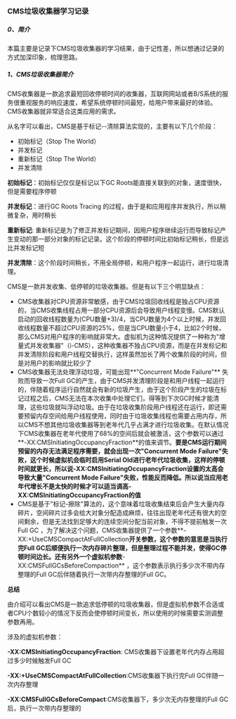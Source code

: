 ### CMS垃圾收集器学习记录

##### 0、简介

​		本篇主要是记录下CMS垃圾收集器的学习结果，由于记性差，所以想通过记录的方式加深印象，梳理思路。

##### 1、CMS垃圾收集器简介

​		CMS收集器是一款追求最短回收停顿时间的收集器，互联网网站或者B/S系统的服务很重视服务的响应速度，希望系统停顿时间最短，给用户带来最好的体验。CMS收集器就非常适合这类应用的需求。

​		从名字可以看出，CMS是基于标记--清除算法实现的，主要有以下几个阶段：

* 初始标记（Stop The World）
* 并发标记
* 重新标记（Stop The World）
* 并发清除

**初始标记**：初始标记仅仅是标记以下GC Roots能直接关联到的对象，速度很快，但是需要程序停顿

**并发标记**：进行GC Roots Tracing 的过程，由于是和应用程序并发执行，所以稍微复杂，用时稍长

**重新标记**: 重新标记是为了修正并发标记期间，因用户程序继续运行而导致标记产生变动的那一部分对象的标记记录。这个阶段的停顿时间比初始标记稍长，但是远比并发标记短

**并发清除**：这个阶段时间稍长，不用全局停顿，和用户程序一起运行，进行垃圾清理。

CMS是一款并发收集、低停顿的垃圾收集器。但是有以下三个明显缺点：

* CMS收集器对CPU资源非常敏感，由于CMS垃圾回收线程是独占CPU资源的，当CMS收集线程占用一部分CPU资源后会导致用户线程变慢。CMS默认启动的回收线程数量为(CPU数量+3)/4，当CPU数量为4个以上时候，并发回收线程数量不超过CPU资源的25%，但是当CPU数量小于4，比如2个时候，那么CMS对用户程序的影响就非常大。虚拟机为这种情况提供了一种称为"增量式并发收集器"（i-CMS），这种收集器不独占CPU资源，而是在并发标记和并发清除阶段和用户线程交替执行，这样虽然加长了两个收集阶段的时间，但是对用户的影响就比较少了
* CMS收集器无法处理浮动垃圾，可能出现**"Concurrent Mode Failure"** 失败而导致一次Full GC的产生，由于CMS并发清理阶段是和用户线程一起运行的，伴随着程序运行自然就会有新的垃圾产生，由于这个阶段产生的垃圾在标记过程之后，CMS无法在本次收集中处理它们，得等到下次GC时候才能清理，这些垃圾就叫浮动垃圾。由于在垃圾收集阶段用户线程还在运行，即还需要预留内存空间给用户线程使用，同时由于垃圾收集线程也需要占用内存，所以CMS不想其他垃圾收集器等到老年代几乎占满才进行垃圾收集。在默认情况下CMS收集器在老年代使用了68%的空间后就会被激活，这个参数可以通过**-XX:CMSInitiatingOccupancyFraction**的值来调节。**要是CMS运行期间预留的内存无法满足程序需要，就会出现一次"Concurrent Mode Failure"失败，这个时候虚拟机会临时启用Serial Old进行老年代垃圾收集，这样的停顿时间就更长，所以说-XX:CMSInitiatingOccupancyFraction设置的太高会导致大量"Concurrent Mode Failure"失败，性能反而降低。所以说当应用老年代增长不是太快的时候才可以适当调高-XX:CMSInitiatingOccupancyFraction的值**
* CMS是基于"标记-擦除"算法的，这个意味着垃圾收集结束后会产生大量内存碎片，空间碎片过多会给大对象分配造成麻烦，往往出现老年代还有很大的空间剩余，但是无法找到足够大的连续空间分配当前对象，不得不提前触发一次Full GC ，为了解决这个问题，CMS收集器提供了一个参数**-XX:+UseCMSCompactAtFullCollection**开关参数，这个参数的意思是当执行完Full GC后顺便执行一次内存碎片整理，但是整理过程不能并发，使得GC停顿时间边长。还有另外一个虚拟机参数**-XX:CMSFullGCsBeforeCompaction** ，这个参数表示执行多少次不带内存整理的Full GC后伴随着执行一次带内存整理的Full GC。

**总结**

​		由介绍可以看出CMS是一款追求低停顿的垃圾收集器，但是虚拟机参数不合适或者CPU个数较小的情况下反而会使停顿时间变长，所以使用的时候需要实测调整参数再用。

涉及的虚拟机参数：

**-XX:CMSInitiatingOccupancyFraction**: CMS收集器下设置老年代内存占用超过多少时候触发Full GC

**-XX:+UseCMSCompactAtFullCollection**:CMS收集器下执行完Full GC伴随一次内存整理

**-XX:CMSFullGCsBeforeCompact**:CMS收集器下，多少次无内存整理的Full GC后，执行一次带内存整理的